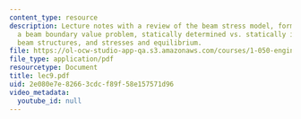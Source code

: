 ```yaml
---
content_type: resource
description: Lecture notes with a review of the beam stress model, formulation of
  a beam boundary value problem, statically determined vs. statically indetermined
  beam structures, and stresses and equilibrium.
file: https://ol-ocw-studio-app-qa.s3.amazonaws.com/courses/1-050-engineering-mechanics-i-fall-2007/2e080e7e82663cdcf89f58e157571d96_lec9.pdf
file_type: application/pdf
resourcetype: Document
title: lec9.pdf
uid: 2e080e7e-8266-3cdc-f89f-58e157571d96
video_metadata:
  youtube_id: null
---
```

